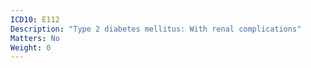 ```yaml
---
ICD10: E112
Description: "Type 2 diabetes mellitus: With renal complications"
Matters: No
Weight: 0
---
```



